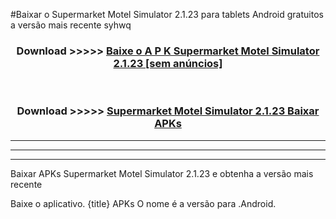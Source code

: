 #Baixar o Supermarket Motel Simulator 2.1.23  para tablets Android gratuitos a versão mais recente syhwq


<div align="center">
<h3>Download >>>>> <a href="https://pt-web.web.app/?pt= Supermarket Motel Simulator 2.1.23">Baixe o A P K Supermarket Motel Simulator 2.1.23 [sem anúncios]</a></h3><br>

<h3>Download >>>>> <a href="https://pt-web.web.app/?pt= Supermarket Motel Simulator 2.1.23">Supermarket Motel Simulator 2.1.23 Baixar APKs</a></h3>
</div>

----------------------------------------------------------

----------------------------------------------------------

----------------------------------------------------------

Baixar APKs Supermarket Motel Simulator 2.1.23 e obtenha a versão mais recente

Baixe o aplicativo. {title} APKs O nome é a versão para .Android.


